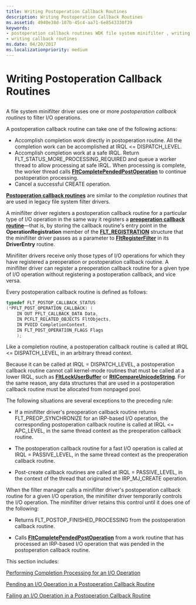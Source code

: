 ```yaml
---
title: Writing Postoperation Callback Routines
description: Writing Postoperation Callback Routines
ms.assetid: 4940e38d-107b-45c4-aa71-6e8543330f39
keywords:
- postoperation callback routines WDK file system minifilter , writing
- writing callback routines
ms.date: 04/20/2017
ms.localizationpriority: medium
---
```


# Writing Postoperation Callback Routines


## <span id="ddk_writing_postoperation_callback_routines_if"></span><span id="DDK_WRITING_POSTOPERATION_CALLBACK_ROUTINES_IF"></span>


A file system minifilter driver uses one or more *postoperation callback routines* to filter I/O operations.

A postoperation callback routine can take one of the following actions:

-   Accomplish completion work directly in postoperation routine. All the completion work can be accomplished at IRQL &lt;= DISPATCH\_LEVEL.
-   Accomplish completion work at a safe IRQL. Return FLT\_STATUS\_MORE\_PROCESSING\_REQUIRED and queue a worker thread to allow processing at safe IRQL. When processing is complete, the worker thread calls [**FltCompletePendedPostOperation**](https://docs.microsoft.com/windows-hardware/drivers/ddi/content/fltkernel/nf-fltkernel-fltcompletependedpostoperation) to continue postoperation processing.
-   Cancel a successful CREATE operation.

[**Postoperation callback routines**](https://docs.microsoft.com/windows-hardware/drivers/ddi/content/fltkernel/nc-fltkernel-pflt_post_operation_callback) are similar to the *completion routines* that are used in legacy file system filter drivers.

A minifilter driver registers a postoperation callback routine for a particular type of I/O operation in the same way it registers a [**preoperation callback routine**](https://docs.microsoft.com/windows-hardware/drivers/ddi/content/fltkernel/nc-fltkernel-pflt_pre_operation_callback)—that is, by storing the callback routine's entry point in the **OperationRegistration** member of the [**FLT\_REGISTRATION**](https://docs.microsoft.com/windows-hardware/drivers/ddi/content/fltkernel/ns-fltkernel-_flt_registration) structure that the minifilter driver passes as a parameter to [**FltRegisterFilter**](https://docs.microsoft.com/windows-hardware/drivers/ddi/content/fltkernel/nf-fltkernel-fltregisterfilter) in its **DriverEntry** routine.

Minifilter drivers receive only those types of I/O operations for which they have registered a preoperation or postoperation callback routine. A minifilter driver can register a preoperation callback routine for a given type of I/O operation without registering a postoperation callback, and vice versa.

Every postoperation callback routine is defined as follows:

```cpp
typedef FLT_POSTOP_CALLBACK_STATUS 
(*PFLT_POST_OPERATION_CALLBACK) ( 
    IN OUT PFLT_CALLBACK_DATA Data, 
    IN PCFLT_RELATED_OBJECTS FltObjects, 
    IN PVOID CompletionContext, 
    IN FLT_POST_OPERATION_FLAGS Flags 
    ); 
```

Like a completion routine, a postoperation callback routine is called at IRQL &lt;= DISPATCH\_LEVEL, in an arbitrary thread context.

Because it can be called at IRQL = DISPATCH\_LEVEL, a postoperation callback routine cannot call kernel-mode routines that must be called at a lower IRQL, such as [**FltLockUserBuffer**](https://docs.microsoft.com/windows-hardware/drivers/ddi/content/fltkernel/nf-fltkernel-fltlockuserbuffer) or [**RtlCompareUnicodeString**](https://docs.microsoft.com/windows-hardware/drivers/ddi/content/wdm/nf-wdm-rtlcompareunicodestring). For the same reason, any data structures that are used in a postoperation callback routine must be allocated from nonpaged pool.

The following situations are several exceptions to the preceding rule:

-   If a minifilter driver's preoperation callback routine returns FLT\_PREOP\_SYNCHRONIZE for an IRP-based I/O operation, the corresponding postoperation callback routine is called at IRQL &lt;= APC\_LEVEL, in the same thread context as the preoperation callback routine.

-   The postoperation callback routine for a fast I/O operation is called at IRQL = PASSIVE\_LEVEL, in the same thread context as the preoperation callback routine.

-   Post-create callback routines are called at IRQL = PASSIVE\_LEVEL, in the context of the thread that originated the IRP\_MJ\_CREATE operation.

When the filter manager calls a minifilter driver's postoperation callback routine for a given I/O operation, the minifilter driver temporarily controls the I/O operation. The minifilter driver retains this control until it does one of the following:

-   Returns FLT\_POSTOP\_FINISHED\_PROCESSING from the postoperation callback routine.

-   Calls [**FltCompletePendedPostOperation**](https://docs.microsoft.com/windows-hardware/drivers/ddi/content/fltkernel/nf-fltkernel-fltcompletependedpostoperation) from a work routine that has processed an IRP-based I/O operation that was pended in the postoperation callback routine.

This section includes:

[Performing Completion Processing for an I/O Operation](performing-completion-processing-for-an-i-o-operation.md)

[Pending an I/O Operation in a Postoperation Callback Routine](pending-an-i-o-operation-in-a-postoperation-callback-routine.md)

[Failing an I/O Operation in a Postoperation Callback Routine](failing-an-i-o-operation-in-a-postoperation-callback-routine.md)

 

 




